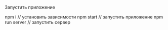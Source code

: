 Запустить приложение

npm i // установить зависимости
npm start // запустить приложение
npm run server // запустить сервер
